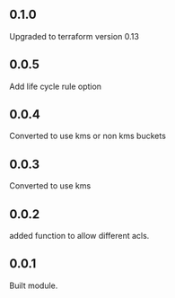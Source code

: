 ## 0.1.0

Upgraded to terraform version 0.13

## 0.0.5

Add life cycle rule option 

## 0.0.4

Converted to use kms or non kms buckets

## 0.0.3

Converted to use kms

## 0.0.2

added function to allow different acls.

## 0.0.1

Built module.